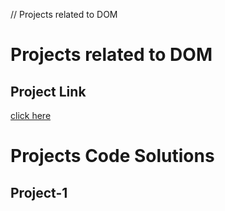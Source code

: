 // Projects related to DOM

# Projects related to DOM

## Project Link
[click here](https://stackblitz.com/edit/dom-project-chaiaurcode?file=index.html)

# Projects Code Solutions

## Project-1

